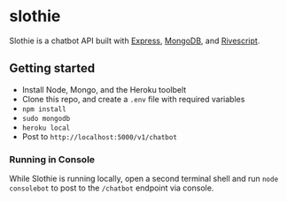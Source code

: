 # slothie

Slothie is a chatbot API built with [Express](https://expressjs.com/), [MongoDB](https://www.mongodb.com/), and [Rivescript](https://www.rivescript.com/).

## Getting started

* Install Node, Mongo, and the Heroku toolbelt
* Clone this repo, and create a `.env` file with required variables
* `npm install`
* `sudo mongodb`
* `heroku local`
* Post to `http://localhost:5000/v1/chatbot`

### Running in Console

While Slothie is running locally, open a second terminal shell and run `node consolebot` to post to the `/chatbot` endpoint via console.
